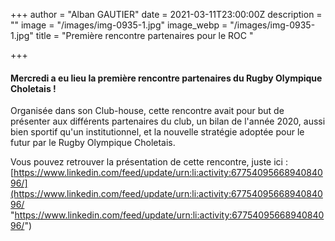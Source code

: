 +++
author = "Alban GAUTIER"
date = 2021-03-11T23:00:00Z
description = ""
image = "/images/img-0935-1.jpg"
image_webp = "/images/img-0935-1.jpg"
title = "Première rencontre partenaires pour le ROC "

+++
#### Mercredi a eu lieu la première rencontre partenaires du Rugby Olympique Choletais !

Organisée dans son Club-house, cette rencontre avait pour but de présenter aux différents partenaires du club, un bilan de l'année 2020, aussi bien sportif qu'un institutionnel, et la nouvelle stratégie adoptée pour le futur par le Rugby Olympique Choletais.

Vous pouvez retrouver la présentation de cette rencontre, juste ici : [https://www.linkedin.com/feed/update/urn:li:activity:6775409566894084096/](https://www.linkedin.com/feed/update/urn:li:activity:6775409566894084096/ "https://www.linkedin.com/feed/update/urn:li:activity:6775409566894084096/")